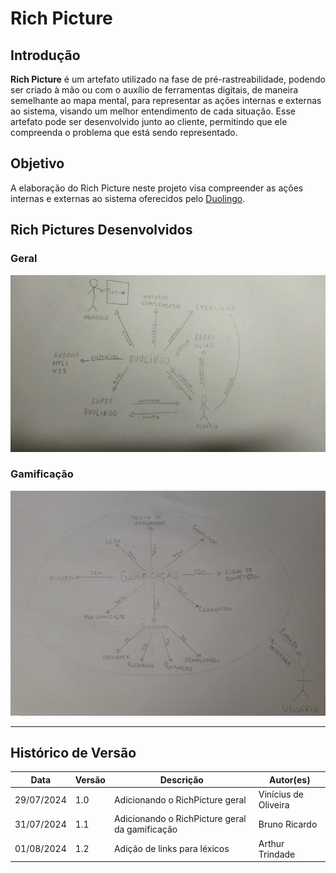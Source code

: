 # Rich Picture

## Introdução

<strong>Rich Picture</strong> é um artefato utilizado na fase de pré-rastreabilidade, podendo ser criado à mão ou com o auxílio de ferramentas digitais, de maneira semelhante ao mapa mental, para representar as ações internas e externas ao sistema, visando um melhor entendimento de cada situação. Esse artefato pode ser desenvolvido junto ao cliente, permitindo que ele compreenda o problema que está sendo representado.

## Objetivo

A elaboração do Rich Picture neste projeto visa compreender as ações internas e externas ao sistema oferecidos pelo [Duolingo](../modelagem/lexicos.md#duolingo).

## Rich Pictures Desenvolvidos

### Geral

![Rich_picture_geral](../assets/images/richpicture_geral.jpeg)

<!-- ### Perfil -->

<!-- ![Rich_picture_perfil](../assets/images/) -->

### Gamificação
  
![Rich_picture_gamificacao](../assets/images/richpicture_geral_gamificacao.jpg)

---

## Histórico de Versão
| Data | Versão | Descrição | Autor(es) |
| ---- | ------ | --------- | --------- |
| 29/07/2024 | 1.0 | Adicionando o RichPicture geral | Vinícius de Oliveira |
| 31/07/2024 | 1.1 | Adicionando o RichPicture geral da gamificação | Bruno Ricardo |
| 01/08/2024 | 1.2 | Adição de links para léxicos | Arthur Trindade |
